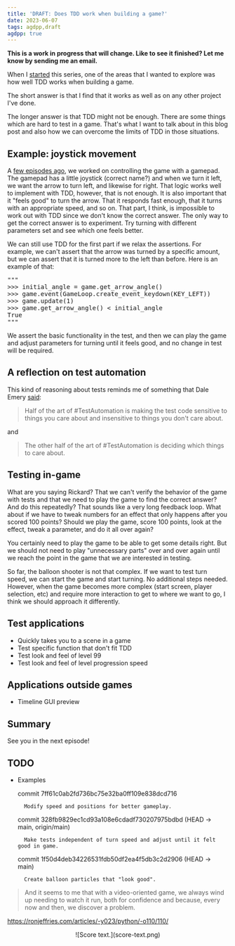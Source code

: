 ```yaml
---
title: 'DRAFT: Does TDD work when building a game?'
date: 2023-06-07
tags: agdpp,draft
agdpp: true
---
```


**This is a work in progress that will change. Like to see it finished? Let me know by sending me an email.**

When I [started](/writing/agdpp-introduction/index.html) this series, one of
the areas that I wanted to explore was how well TDD works when building a game.

The short answer is that I find that it works as well as on any other project
I've done.

The longer answer is that TDD might not be enough. There are some things which
are hard to test in a game. That's what I want to talk about in this blog post
and also how we can overcome the limits of TDD in those situations.

## Example: joystick movement

A [few episodes ago](/writing/agdpp-logitech-gamepad-f310/index.html), we
worked on controlling the game with a gamepad. The gamepad has a little
joystick (correct name?) and when we turn it left, we want the arrow to turn
left, and likewise for right. That logic works well to implement with TDD,
however, that is not enough. It is also important that it "feels good" to turn
the arrow. That it responds fast enough, that it turns with an appropriate
speed, and so on. That part, I think, is impossible to work out with TDD since
we don't know the correct answer. The only way to get the correct answer is to
experiment. Try turning with different parameters set and see which one feels
better.

We can still use TDD for the first part if we relax the assertions. For
example, we can't assert that the arrow was turned by a specific amount, but we
can assert that it is turned more to the left than before. Here is an example
of that:

<div class="rliterate-code"><div class="rliterate-code-body"><div class="highlight"><pre><span></span><span class="sd">&quot;&quot;&quot;</span>
<span class="sd">&gt;&gt;&gt; initial_angle = game.get_arrow_angle()</span>
<span class="sd">&gt;&gt;&gt; game.event(GameLoop.create_event_keydown(KEY_LEFT))</span>
<span class="sd">&gt;&gt;&gt; game.update(1)</span>
<span class="sd">&gt;&gt;&gt; game.get_arrow_angle() &lt; initial_angle</span>
<span class="sd">True</span>
<span class="sd">&quot;&quot;&quot;</span>
</pre></div>
</div></div>
We assert the basic functionality in the test, and then we can play the game
and adjust parameters for turning until it feels good, and no change in test
will be required.

## A reflection on test automation

This kind of reasoning about tests reminds me of something that
Dale Emery [said](https://mstdn.social/@dhemery/109298626455434624):

> Half of the art of #TestAutomation is making the test code sensitive to
> things you care about and insensitive to things you don't care about.

and

> The other half of the art of #TestAutomation is deciding which things to care
> about.

## Testing in-game

What are you saying Rickard? That we can't verify the behavior of the game with
tests and that we need to play the game to find the correct answer? And do this
repeatedly? That sounds like a very long feedback loop. What about if we have
to tweak numbers for an effect that only happens after you scored 100 points?
Should we play the game, score 100 points, look at the effect, tweak a
parameter, and do it all over again?

You certainly need to play the game to be able to get some details right. But
we should not need to play "unnecessary parts" over and over again until we
reach the point in the game that we are interested in testing.

So far, the balloon shooter is not that complex. If we want to test turn speed,
we can start the game and start turning. No additional steps needed. However,
when the game becomes more complex (start screen, player selection, etc) and
require more interaction to get to where we want to go, I think we should
approach it differently.

## Test applications

* Quickly takes you to a scene in a game
* Test specific function that don't fit TDD
* Test look and feel of level 99
* Test look and feel of level progression speed

## Applications outside games

* Timeline GUI preview

## Summary

See you in the next episode!

## TODO

* Examples

    commit 7ff61c0ab2fd736bc75e32ba0ff109e838dcd716

        Modify speed and positions for better gameplay.

    commit 328fb9829ec1cd93a108e6cdadf730207975bdbd (HEAD -> main, origin/main)

        Make tests independent of turn speed and adjust until it felt good in game.

    commit 1f50d4deb34226531fdb50df2ea4f5db3c2d2906 (HEAD -> main)

        Create balloon particles that "look good".

> And it seems to me that with a video-oriented game, we always wind up needing
> to watch it run, both for confidence and because, every now and then, we
> discover a problem.

https://ronjeffries.com/articles/-y023/python/-o110/110/

<p>
<center>
![Score text.](score-text.png)
</center>
</p>

<div class="rliterate-code"><div class="rliterate-code-body"><div class="highlight"><pre><span></span>
</pre></div>
</div></div>
